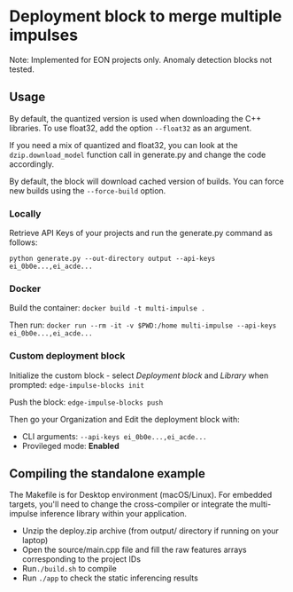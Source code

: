 # Deployment block to merge multiple impulses

Note: Implemented for EON projects only. Anomaly detection blocks not tested.

## Usage

By default, the quantized version is used when downloading the C++ libraries. To use float32, add the option `--float32` as an argument.

If you need a mix of quantized and float32, you can look at the `dzip.download_model` function call in generate.py and change the code accordingly. 

By default, the block will download cached version of builds. You can force new builds using the `--force-build` option.

### Locally

Retrieve API Keys of your projects and run the generate.py command as follows:

```python generate.py --out-directory output --api-keys ei_0b0e...,ei_acde...```

### Docker

Build the container:
```docker build -t multi-impulse .```

Then run:
```docker run --rm -it -v $PWD:/home multi-impulse --api-keys ei_0b0e...,ei_acde...```

### Custom deployment block

Initialize the custom block - select _Deployment block_ and _Library_ when prompted:
```edge-impulse-blocks init```

Push the block:
```edge-impulse-blocks push```

Then go your Organization and Edit the deployment block with:
* CLI arguments: ```--api-keys ei_0b0e...,ei_acde...```
* Provileged mode: **Enabled**

## Compiling the standalone example

The Makefile is for Desktop environment (macOS/Linux). For embedded targets, you'll need to change the cross-compiler or integrate the multi-impulse inference library within your application.

* Unzip the deploy.zip archive (from output/ directory if running on your laptop)
* Open the source/main.cpp file and fill the raw features arrays corresponding to the project IDs
* Run`./build.sh` to compile
* Run `./app` to check the static inferencing results

